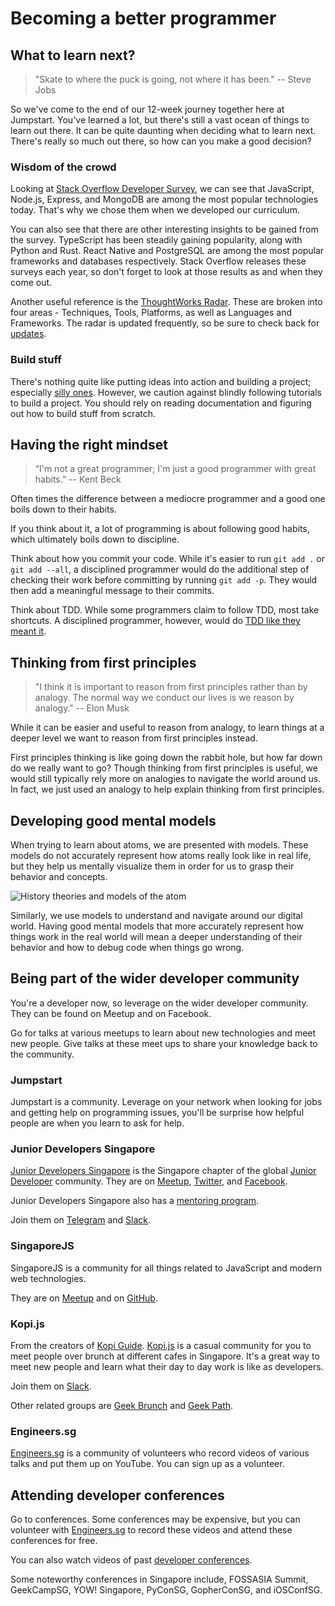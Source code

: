 # Becoming a better programmer

## What to learn next?

> "Skate to where the puck is going, not where it has been." -- Steve Jobs

So we've come to the end of our 12-week journey together here at Jumpstart. You've learned a lot, but there's still a vast ocean of things to learn out there. It can be quite daunting when deciding what to learn next. There's really so much out there, so how can you make a good decision?

### Wisdom of the crowd

Looking at [Stack Overflow Developer Survey](https://insights.stackoverflow.com/survey/2019#technology), we can see that JavaScript, Node.js, Express, and MongoDB are among the most popular technologies today. That's why we chose them when we developed our curriculum.

You can also see that there are other interesting insights to be gained from the survey. TypeScript has been steadily gaining popularity, along with Python and Rust. React Native and PostgreSQL are among the most popular frameworks and databases respectively. Stack Overflow releases these surveys each year, so don't forget to look at those results as and when they come out.

Another useful reference is the [ThoughtWorks Radar](https://www.thoughtworks.com/radar). These are broken into four areas - Techniques, Tools, Platforms, as well as Languages and Frameworks. The radar is updated frequently, so be sure to check back for [updates](https://www.thoughtworks.com/radar#subscribe).

### Build stuff

There's nothing quite like putting ideas into action and building a project; especially [silly ones](https://firstround.com/review/Spotifys-Design-Lead-on-Why-Side-Projects-Should-be-Stupid/). However, we caution against blindly following tutorials to build a project. You should rely on reading documentation and figuring out how to build stuff from scratch.

## Having the right mindset

> “I'm not a great programmer; I'm just a good programmer with great habits.” -- Kent Beck

Often times the difference between a mediocre programmer and a good one boils down to their habits.

If you think about it, a lot of programming is about following good habits, which ultimately boils down to discipline.

Think about how you commit your code. While it's easier to run `git add .` or `git add --all`, a disciplined programmer would do the additional step of checking their work before committing by running `git add -p`. They would then add a meaningful message to their commits.

Think about TDD. While some programmers claim to follow TDD, most take shortcuts. A disciplined programmer, however, would do [TDD like they meant it](https://cumulative-hypotheses.org/2011/08/30/tdd-as-if-you-meant-it/).

## Thinking from first principles

> "I think it is important to reason from first principles rather than by analogy. The normal way we conduct our lives is we reason by analogy." -- Elon Musk

While it can be easier and useful to reason from analogy, to learn things at a deeper level we want to reason from first principles instead.

First principles thinking is like going down the rabbit hole, but how far down do we really want to go? Though thinking from first principles is useful, we would still typically rely more on analogies to navigate the world around us. In fact, we just used an analogy to help explain thinking from first principles.

## Developing good mental models

When trying to learn about atoms, we are presented with models. These models do not accurately represent how atoms really look like in real life, but they help us mentally visualize them in order for us to grasp their behavior and concepts.

![History theories and models of the atom](https://d2jmvrsizmvf4x.cloudfront.net/I6xjr9UFQZqfwr8opr9Q_The-History-of-the-Atom-%25E2%2580%2593-Theories-and-Models.png)

Similarly, we use models to understand and navigate around our digital world. Having good mental models that more accurately represent how things work in the real world will mean a deeper understanding of their behavior and how to debug code when things go wrong.

## Being part of the wider developer community

You're a developer now, so leverage on the wider developer community. They can be found on Meetup and on Facebook.

Go for talks at various meetups to learn about new technologies and meet new people. Give talks at these meet ups to share your knowledge back to the community.

### Jumpstart

Jumpstart is a community. Leverage on your network when looking for jobs and getting help on programming issues, you'll be surprise how helpful people are when you learn to ask for help.

### Junior Developers Singapore

[Junior Developers Singapore](https://juniordev.sg/) is the Singapore chapter of the global [Junior Developer](http://juniordev.io/) community. They are on [Meetup](https://www.meetup.com/Junior-Developers-Singapore/), [Twitter](https://twitter.com/juniordevsg), and [Facebook](https://www.facebook.com/groups/juniorDevSG/).

Junior Developers Singapore also has a [mentoring program](https://github.com/JuniorDevSingapore/mentoring-program).

Join them on [Telegram](https://t.me/joinchat/AMjNsFh9UGIR5VvOs1_nXA) and [Slack](http://juniordevcommunity.herokuapp.com/).

### SingaporeJS

SingaporeJS is a community for all things related to JavaScript and modern web technologies.

They are on [Meetup](http://www.meetup.com/Singapore-JS/) and on [GitHub](https://github.com/SingaporeJS/talk.js).

### Kopi.js

From the creators of [Kopi Guide](https://kopi.guide/). [Kopi.js](https://kopijs.org/) is a casual community for you to meet people over brunch at different cafes in Singapore. It's a great way to meet new people and learn what their day to day work is like as developers.

Join them on [Slack](https://launchpass.com/kopijs).

Other related groups are [Geek Brunch](https://geekbrunch.sg/) and [Geek Path](https://thegeekpath.com/).

### Engineers.sg

[Engineers.sg](https://engineers.sg/) is a community of volunteers who record videos of various talks and put them up on YouTube. You can sign up as a volunteer.

## Attending developer conferences

Go to conferences. Some conferences may be expensive, but you can volunteer with [Engineers.sg](https://engineers.sg/) to record these videos and attend these conferences for free.

You can also watch videos of past [developer conferences](https://engineers.sg/conferences).

Some noteworthy conferences in Singapore include, FOSSASIA Summit, GeekCampSG, YOW! Singapore, PyConSG, GopherConSG, and iOSConfSG.
